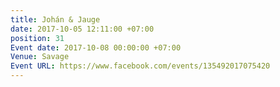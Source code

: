 ```yaml
---
title: Johán & Jauge
date: 2017-10-05 12:11:00 +07:00
position: 31
Event date: 2017-10-08 00:00:00 +07:00
Venue: Savage
Event URL: https://www.facebook.com/events/135492017075420
---
```


